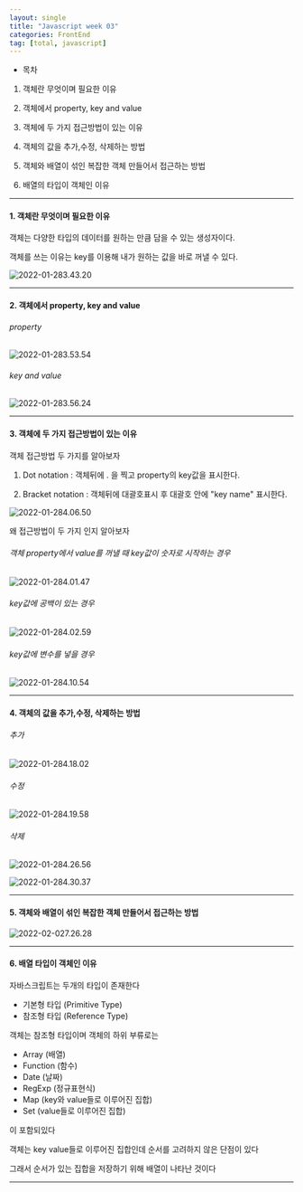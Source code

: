 ```yaml
---
layout: single
title: "Javascript week 03"
categories: FrontEnd
tag: [total, javascript]
---
```


- 목차

1. 객체란 무엇이며 필요한 이유

2. 객체에서 property, key and value

3. 객체에 두 가지 접근방법이 있는 이유

4. 객체의 값을 추가,수정, 삭제하는 방법

5. 객체와 배열이 섞인 복잡한 객체 만들어서 접근하는 방법

6. 배열의 타입이 객체인 이유

---

#### 1. 객체란 무엇이며 필요한 이유

객체는 다양한 타입의 데이터를 원하는 만큼 담을 수 있는 생성자이다.

객체를 쓰는 이유는 key를 이용해 내가 원하는 값을 바로 꺼낼 수 있다.

![2022-01-283.43.20](/images/2022-01-283.43.20.png)

---

#### 2. 객체에서 property, key and value

###### property

![2022-01-283.53.54](/images/2022-01-283.53.54.png)

###### key and value

![2022-01-283.56.24](/images/2022-01-283.56.24.png)

---

#### 3. 객체에 두 가지 접근방법이 있는 이유

객체 접근방법 두 가지를 알아보자

1. Dot notation : 객체뒤에 . 을 찍고 property의 key값을 표시한다.

2. Bracket notation : 객체뒤에 대괄호표시 후 대괄호 안에 "key name" 표시한다.

![2022-01-284.06.50](/images/2022-01-284.06.50.png)

왜 접근방법이 두 가지 인지 알아보자

###### 객체 property에서 value를 꺼낼 때 key값이 숫자로 시작하는 경우

![2022-01-284.01.47](/images/2022-01-284.01.47.png)

###### key값에 공백이 있는 경우

![2022-01-284.02.59](/images/2022-01-284.02.59.png)

###### key값에 변수를 넣을 경우

![2022-01-284.10.54](/images/2022-01-284.10.54.png)

---

#### 4. 객체의 값을 추가,수정, 삭제하는 방법

###### 추가

![2022-01-284.18.02](/images/2022-01-284.18.02.png)

###### 수정

![2022-01-284.19.58](/images/2022-01-284.19.58.png)

###### 삭제

![2022-01-284.26.56](/images/2022-01-284.26.56.png)

![2022-01-284.30.37](/images/2022-01-284.30.37.png)

---

#### 5. 객체와 배열이 섞인 복잡한 객체 만들어서 접근하는 방법

![2022-02-027.26.28](/images/2022-02-027.26.28.png)

---

#### 6. 배열 타입이 객체인 이유

자바스크립트는 두개의 타입이 존재한다

- 기본형 타입 (Primitive Type)
- 참조형 타입 (Reference Type)

객체는 참조형 타입이며 객체의 하위 부류로는

- Array (배열)
- Function (함수)
- Date (날짜)
- RegExp (정규표현식)
- Map (key와 value들로 이루어진 집합)
- Set (value들로 이루어진 집합)

이 포함되있다

객체는 key value들로 이루어진 집합인데 순서를 고려하지 않은 단점이 있다

그래서 순서가 있는 집합을 저장하기 위해 배열이 나타난 것이다

---
